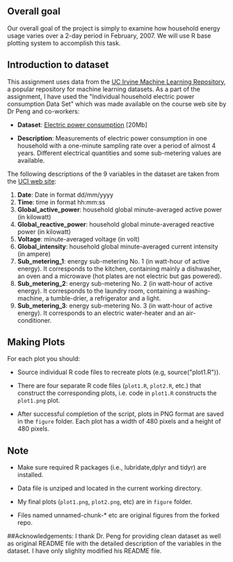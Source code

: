 ## Overall goal

Our overall goal of the project is simply to examine how household energy usage
varies over a 2-day period in February, 2007. We will use R base plotting 
system to accomplish this task.

## Introduction to dataset

This assignment uses data from
the <a href="http://archive.ics.uci.edu/ml/">UC Irvine Machine
Learning Repository</a>, a popular repository for machine learning
datasets. As a part of the assignment, I have used the "Individual household
electric power consumption Data Set" which was made available on
the course web site by Dr Peng and co-workers:

* <b>Dataset</b>: <a href="https://d396qusza40orc.cloudfront.net/exdata%2Fdata%2Fhousehold_power_consumption.zip">Electric power consumption</a> [20Mb]

* <b>Description</b>: Measurements of electric power consumption in
one household with a one-minute sampling rate over a period of almost
4 years. Different electrical quantities and some sub-metering values
are available.


The following descriptions of the 9 variables in the dataset are taken
from
the <a href="https://archive.ics.uci.edu/ml/datasets/Individual+household+electric+power+consumption">UCI
web site</a>:

<ol>
<li><b>Date</b>: Date in format dd/mm/yyyy </li>
<li><b>Time</b>: time in format hh:mm:ss </li>
<li><b>Global_active_power</b>: household global minute-averaged active power (in kilowatt) </li>
<li><b>Global_reactive_power</b>: household global minute-averaged reactive power (in kilowatt) </li>
<li><b>Voltage</b>: minute-averaged voltage (in volt) </li>
<li><b>Global_intensity</b>: household global minute-averaged current intensity (in ampere) </li>
<li><b>Sub_metering_1</b>: energy sub-metering No. 1 (in watt-hour of active energy). It corresponds to the kitchen, containing mainly a dishwasher, an oven and a microwave (hot plates are not electric but gas powered). </li>
<li><b>Sub_metering_2</b>: energy sub-metering No. 2 (in watt-hour of active energy). It corresponds to the laundry room, containing a washing-machine, a tumble-drier, a refrigerator and a light. </li>
<li><b>Sub_metering_3</b>: energy sub-metering No. 3 (in watt-hour of active energy). It corresponds to an electric water-heater and an air-conditioner.</li>
</ol>


## Making Plots

For each plot you should:

* Source individual R code files to recreate plots (e.g, source("plot1.R")).

* There are four separate R code files (`plot1.R`, `plot2.R`, etc.) that
construct the corresponding plots, i.e. code in `plot1.R` constructs
the `plot1.png` plot. 

* After successful completion of the script, plots in PNG format are saved in the `figure` folder. Each plot has a width of 480 pixels and a height of 480 pixels.

## Note

* Make sure required R packages (i.e., lubridate,dplyr and tidyr) are installed.

* Data file is unziped and located in the current working directory.

* My final plots (`plot1.png`, `plot2.png`, etc) are in `figure` folder. 

* Files named unnamed-chunk-* etc are original figures from the forked repo. 

##Acknowledgements:
I thank Dr. Peng for providing clean dataset as well as original README file with the detailed description of the variables in the dataset. I have only slighlty modified his README file.
